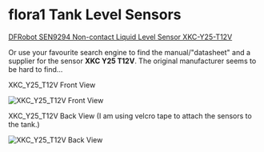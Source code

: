 # flora1 Tank Level Sensors

[DFRobot SEN9294 Non-contact Liquid Level Sensor XKC-Y25-T12V](https://wiki.dfrobot.com/Non-contact_Liquid_Level_Sensor_XKC-Y25-T12V_SKU__SEN0204)

Or use your favourite search engine to find the manual/"datasheet" and a supplier for the sensor **XKC Y25 T12V**. The original manufacturer seems to be hard to find...



XKC_Y25_T12V Front View

![XKC_Y25_T12V Front View](https://user-images.githubusercontent.com/83612361/120268463-29686800-c2a6-11eb-88f2-5ac19be5807a.jpg)

XKC_Y25_T12V Back View
(I am using velcro tape to attach the sensors to the tank.)

![XKC_Y25_T12V Back View](https://user-images.githubusercontent.com/83612361/120268471-2b322b80-c2a6-11eb-8832-e6b2619c5dc4.jpg)

